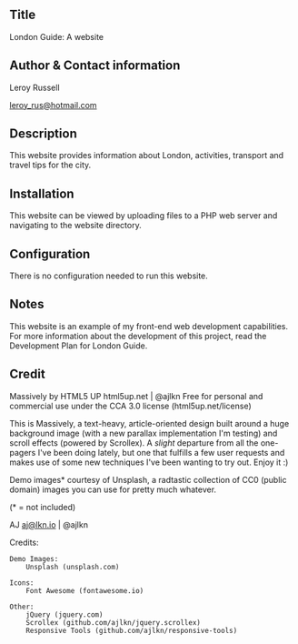 Title
-----------
London Guide: A website

Author & Contact information
-----------
Leroy Russell 

leroy_rus@hotmail.com

Description
-----------
This website provides information about London, activities, transport and travel tips for the city.
 
Installation
------------
This website can be viewed by uploading files to a PHP web server and navigating to the website directory.

Configuration
-------------
There is no configuration needed to run this website.

Notes
-----
This website is an example of my front-end web development capabilities. For more information about the development of this project, read the Development Plan for London Guide.

Credit
------
Massively by HTML5 UP
html5up.net | @ajlkn
Free for personal and commercial use under the CCA 3.0 license (html5up.net/license)


This is Massively, a text-heavy, article-oriented design built around a huge background
image (with a new parallax implementation I'm testing) and scroll effects (powered by
Scrollex). A *slight* departure from all the one-pagers I've been doing lately, but one
that fulfills a few user requests and makes use of some new techniques I've been wanting
to try out. Enjoy it :)

Demo images* courtesy of Unsplash, a radtastic collection of CC0 (public domain) images
you can use for pretty much whatever.

(* = not included)

AJ
aj@lkn.io | @ajlkn


Credits:

	Demo Images:
		Unsplash (unsplash.com)

	Icons:
		Font Awesome (fontawesome.io)

	Other:
		jQuery (jquery.com)
		Scrollex (github.com/ajlkn/jquery.scrollex)
		Responsive Tools (github.com/ajlkn/responsive-tools)
